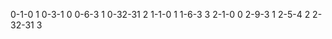 0-1-0       1
0-3-1       0
0-6-3       1
0-32-31     2
1-1-0       1
1-6-3       3
2-1-0       0
2-9-3       1
2-5-4       2
2-32-31     3